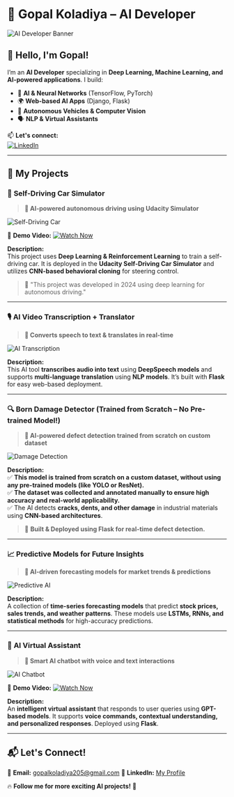 # 🚀 Gopal Koladiya – AI Developer  

![AI Developer Banner](https://media.giphy.com/media/26AHONQ79FdWZhAI0/giphy.gif)  

## 👋 **Hello, I'm Gopal!**  
I’m an **AI Developer** specializing in **Deep Learning, Machine Learning, and AI-powered applications**. I build:  
- 🧠 **AI & Neural Networks** (TensorFlow, PyTorch)  
- 🌍 **Web-based AI Apps** (Django, Flask)  
- 🚗 **Autonomous Vehicles & Computer Vision**  
- 🗣️ **NLP & Virtual Assistants**  

📫 **Let's connect:**  
[![LinkedIn](https://img.shields.io/badge/LinkedIn-0A66C2?style=for-the-badge&logo=linkedin&logoColor=white)](https://linkedin.com/in/YOURUSERNAME)  

---

## **🚀 My Projects**  

### 🚗 **Self-Driving Car Simulator**  
> **🔹 AI-powered autonomous driving using Udacity Simulator**  

![Self-Driving Car](https://www.bizzbuzz.news/h-upload/2024/10/11/1939238-ai-in-self-driving-cars-transforming-the-future-of-the-automotive-industry-1.webp)  

🎥 **Demo Video:** [![Watch Now](https://img.shields.io/badge/Watch%20Demo-FF0000?style=for-the-badge&logo=youtube&logoColor=white)](https://photos.app.goo.gl/ewLZ9QBg4BkQBREe7)  

**Description:**  
This project uses **Deep Learning & Reinforcement Learning** to train a self-driving car. It is deployed in the **Udacity Self-Driving Car Simulator** and utilizes **CNN-based behavioral cloning** for steering control.  
> 📌 "This project was developed in 2024 using deep learning for autonomous driving."

---

### 🎙️ **AI Video Transcription + Translator**  
> **🔹 Converts speech to text & translates in real-time**  

![AI Transcription](https://www.notta.ai/pictures/lp-video-translator-1.png)  

**Description:**  
This AI tool **transcribes audio into text** using **DeepSpeech models** and supports **multi-language translation** using **NLP models**. It’s built with **Flask** for easy web-based deployment.  

---

### 🔍 **Born Damage Detector (Trained from Scratch – No Pre-trained Model!)**  
> **🔹 AI-powered defect detection trained from scratch on custom dataset**  

![Damage Detection](https://img.auntminnie.com/files/base/smg/all/image/2024/04/Child_rib_fractures.661ee1589add4.png?auto=format%2Ccompress&fit=max&q=70&w=1200)   

**Description:**  
✅ **This model is trained from scratch on a custom dataset, without using any pre-trained models (like YOLO or ResNet).**  
✅ **The dataset was collected and annotated manually to ensure high accuracy and real-world applicability.**  
✅ The AI detects **cracks, dents, and other damage** in industrial materials using **CNN-based architectures**.  

> 🚀 **Built & Deployed using Flask for real-time defect detection.** 

---

### 📈 **Predictive Models for Future Insights**  
> **🔹 AI-driven forecasting models for market trends & predictions**  

![Predictive AI](https://media.licdn.com/dms/image/v2/D5612AQGj-yu7aS5Cdw/article-cover_image-shrink_600_2000/article-cover_image-shrink_600_2000/0/1721171806956?e=2147483647&v=beta&t=IAuIXh_v_P4M_Ur6zDj3dJAY0fQOY5jAEEi0hC4wmaY)  


**Description:**  
A collection of **time-series forecasting models** that predict **stock prices, sales trends, and weather patterns**. These models use **LSTMs, RNNs, and statistical methods** for high-accuracy predictions.  

---

### 🤖 **AI Virtual Assistant**  
> **🔹 Smart AI chatbot with voice and text interactions**  

![AI Chatbot](https://cdn.dribbble.com/userupload/22006145/file/original-34b279d8bf633bf897347b7e768ccb80.gif)  

🎥 **Demo Video:** [![Watch Now](https://img.shields.io/badge/Watch%20Demo-FF0000?style=for-the-badge&logo=youtube&logoColor=white)](https://photos.app.goo.gl/ZiLHGsKu2PeGLzz26)  

**Description:**  
An **intelligent virtual assistant** that responds to user queries using **GPT-based models**. It supports **voice commands, contextual understanding, and personalized responses**. Deployed using **Flask**.  

---

## **📬 Let's Connect!**  
📧 **Email:** gopalkoladiya205@gmail.com
🔗 **LinkedIn:** [My Profile](https://www.linkedin.com/in/gaurav-koladiya-7a0339300/)  

🔥 **Follow me for more exciting AI projects!** 🚀  
